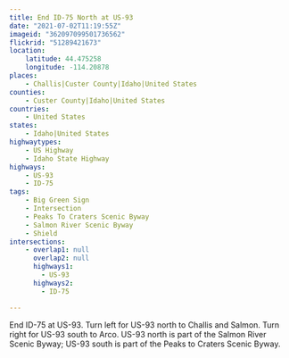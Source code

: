```yaml
---
title: End ID-75 North at US-93
date: "2021-07-02T11:19:55Z"
imageid: "362097099501736562"
flickrid: "51289421673"
location:
    latitude: 44.475258
    longitude: -114.20878
places:
    - Challis|Custer County|Idaho|United States
counties:
    - Custer County|Idaho|United States
countries:
    - United States
states:
    - Idaho|United States
highwaytypes:
    - US Highway
    - Idaho State Highway
highways:
    - US-93
    - ID-75
tags:
    - Big Green Sign
    - Intersection
    - Peaks To Craters Scenic Byway
    - Salmon River Scenic Byway
    - Shield
intersections:
    - overlap1: null
      overlap2: null
      highways1:
        - US-93
      highways2:
        - ID-75

---
```

End ID-75 at US-93.  Turn left for US-93 north to Challis and Salmon.  Turn right for US-93 south to Arco.  US-93 north is part of the Salmon River Scenic Byway; US-93 south is part of the Peaks to Craters Scenic Byway.